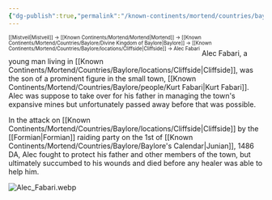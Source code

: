 ```yaml
---
{"dg-publish":true,"permalink":"/known-continents/mortend/countries/baylore/people/alec-fabari/"}
---
```


<sup><sup>[[Mistveil\|Mistveil]] → [[Known Continents/Mortend/Mortend\|Mortend]] → [[Known Continents/Mortend/Countries/Baylore/Divine Kingdom of Baylore\|Baylore]] → [[Known Continents/Mortend/Countries/Baylore/locations/Cliffside\|Cliffside]] → Alec Fabari</sup></sup>
Alec Fabari, a young man living in [[Known Continents/Mortend/Countries/Baylore/locations/Cliffside\|Cliffside]], was the son of a prominent figure in the small town, [[Known Continents/Mortend/Countries/Baylore/people/Kurt Fabari\|Kurt Fabari]]. Alec was suppose to take over for his father in managing the town's expansive mines but unfortunately passed away before that was possible.

In the attack on [[Known Continents/Mortend/Countries/Baylore/locations/Cliffside\|Cliffside]] by the [[Formian\|Formian]] raiding party on the 1st of [[Known Continents/Mortend/Countries/Baylore/Baylore's Calendar\|Junian]], 1486 DA, Alec fought to protect his father and other members of the town, but ultimately succumbed to his wounds and died before any healer was able to help him. 

![Alec_Fabari.webp](/img/user/Attachments/Alec_Fabari.webp)